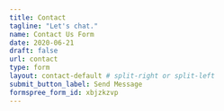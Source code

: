 ```yaml
---
title: Contact
tagline: "Let's chat."
name: Contact Us Form
date: 2020-06-21
draft: false
url: contact
type: form
layout: contact-default # split-right or split-left
submit_button_label: Send Message
formspree_form_id: xbjzkzvp
---
```


